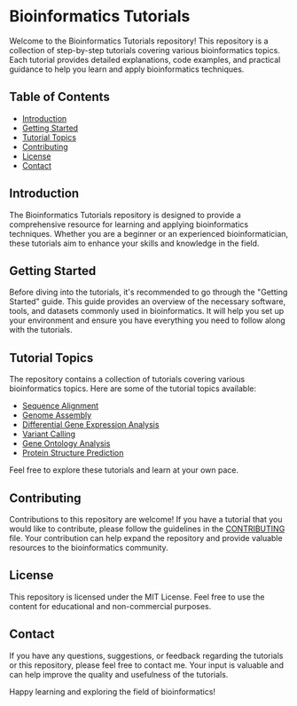 # Bioinformatics Tutorials

Welcome to the Bioinformatics Tutorials repository! This repository is a collection of step-by-step tutorials covering various bioinformatics topics. Each tutorial provides detailed explanations, code examples, and practical guidance to help you learn and apply bioinformatics techniques.

## Table of Contents

- [Introduction](#introduction)
- [Getting Started](#getting-started)
- [Tutorial Topics](#tutorial-topics)
- [Contributing](#contributing)
- [License](#license)
- [Contact](#contact)

## Introduction

The Bioinformatics Tutorials repository is designed to provide a comprehensive resource for learning and applying bioinformatics techniques. Whether you are a beginner or an experienced bioinformatician, these tutorials aim to enhance your skills and knowledge in the field.

## Getting Started

Before diving into the tutorials, it's recommended to go through the "Getting Started" guide. This guide provides an overview of the necessary software, tools, and datasets commonly used in bioinformatics. It will help you set up your environment and ensure you have everything you need to follow along with the tutorials.

## Tutorial Topics

The repository contains a collection of tutorials covering various bioinformatics topics. Here are some of the tutorial topics available:

- [Sequence Alignment](sequence-alignment.md)
- [Genome Assembly](genome-assembly.md)
- [Differential Gene Expression Analysis](differential-expression-analysis.md)
- [Variant Calling](variant-calling.md)
- [Gene Ontology Analysis](gene-ontology-analysis.md)
- [Protein Structure Prediction](protein-structure-prediction.md)

Feel free to explore these tutorials and learn at your own pace.

## Contributing

Contributions to this repository are welcome! If you have a tutorial that you would like to contribute, please follow the guidelines in the [CONTRIBUTING](CONTRIBUTING.md) file. Your contribution can help expand the repository and provide valuable resources to the bioinformatics community.

## License

This repository is licensed under the MIT License. Feel free to use the content for educational and non-commercial purposes.

## Contact

If you have any questions, suggestions, or feedback regarding the tutorials or this repository, please feel free to contact me. Your input is valuable and can help improve the quality and usefulness of the tutorials.

Happy learning and exploring the field of bioinformatics!
